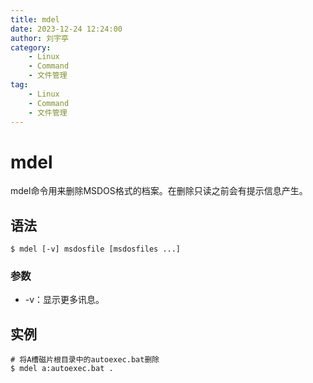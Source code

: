 ```yaml
---
title: mdel
date: 2023-12-24 12:24:00
author: 刘宇亭
category:
    - Linux
    - Command
    - 文件管理
tag:
    - Linux
    - Command
    - 文件管理
---
```

# mdel

mdel命令用来删除MSDOS格式的档案。在删除只读之前会有提示信息产生。

## 语法

```shell
$ mdel [-v] msdosfile [msdosfiles ...]
```

### 参数

- -v：显示更多讯息。

## 实例

```shell
# 将A槽磁片根目录中的autoexec.bat删除
$ mdel a:autoexec.bat .
```

